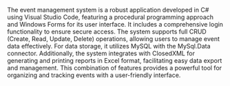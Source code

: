 The event management system is a robust application developed in C# using Visual Studio Code, featuring a procedural programming approach and Windows Forms for its user interface. It includes a comprehensive login functionality to ensure secure access. The system supports full CRUD (Create, Read, Update, Delete) operations, allowing users to manage event data effectively. For data storage, it utilizes MySQL with the MySql.Data connector. Additionally, the system integrates with ClosedXML for generating and printing reports in Excel format, facilitating easy data export and management. This combination of features provides a powerful tool for organizing and tracking events with a user-friendly interface.
